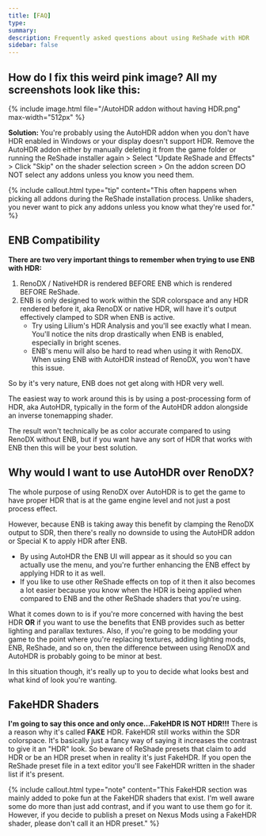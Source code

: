 ```yaml
---
title: [FAQ]
type:
summary:
description: Frequently asked questions about using ReShade with HDR
sidebar: false
---
```


## How do I fix this weird pink image?  All my screenshots look like this: 
{% include image.html file="/AutoHDR addon without having HDR.png" max-width="512px" %}

**Solution:** You're probably using the AutoHDR addon when you don't have HDR enabled in Windows or your display doesn't support HDR.  Remove the AutoHDR addon either by manually deleting it from the game folder or running the ReShade installer again > Select "Update ReShade and Effects" > Click "Skip" on the shader selection screen > On the addon screen DO NOT select any addons unless you know you need them. 

{% include callout.html type="tip" content="This often happens when picking all addons during the ReShade installation process.  Unlike shaders, you never want to pick any addons unless you know what they're used for." %}


## ENB Compatibility

**There are two very important things to remember when trying to use ENB with HDR:**

1. RenoDX / NativeHDR is rendered BEFORE ENB which is rendered BEFORE ReShade.
1. ENB is only designed to work within the SDR colorspace and any HDR rendered before it, aka RenoDX or native HDR, will have it's output effectively clamped to SDR when ENB is active.
	* Try using Lilium's HDR Analysis and you'll see exactly what I mean.  You'll notice the nits drop drastically when ENB is enabled, especially in bright scenes.  
	* ENB's menu will also be hard to read when using it with RenoDX.  When using ENB with AutoHDR instead of RenoDX, you won't have this issue.

So by it's very nature, ENB does not get along with HDR very well.  

The easiest way to work around this is by using a post-processing form of HDR, aka AutoHDR, typically in the form of the AutoHDR addon alongside an inverse tonemapping shader.  

The result won't technically be as color accurate compared to using RenoDX without ENB, but if you want have any sort of HDR that works with ENB then this will be your best solution.  


## Why would I want to use AutoHDR over RenoDX?

The whole purpose of using RenoDX over AutoHDR is to get the game to have proper HDR that is at the game engine level and not just a post process effect.  

However, because ENB is taking away this benefit by clamping the RenoDX output to SDR, then there's really no downside to using the AutoHDR addon or Special K to apply HDR after ENB.
* By using AutoHDR the ENB UI will appear as it should so you can actually use the menu, and you're further enhancing the ENB effect by applying HDR to it as well.  
* If you like to use other ReShade effects on top of it then it also becomes a lot easier because you know when the HDR is being applied when compared to ENB and the other ReShade shaders that you're using.

What it comes down to is if you're more concerned with having the best HDR **OR** if you want to use the benefits that ENB provides such as better lighting and parallax textures.
Also, if you're going to be modding your game to the point where you're replacing textures, adding lighting mods, ENB, ReShade, and so on, then the difference between using RenoDX and AutoHDR is probably going to be minor at best.

In this situation though, it's really up to you to decide what looks best and what kind of look you're wanting.  


## FakeHDR Shaders

**I'm going to say this once and only once...FakeHDR IS NOT HDR!!!**
There is a reason why it's called **FAKE** HDR.  FakeHDR still works within the SDR colorspace.  It's basically just a fancy way of saying it increases the contrast to give it an "HDR" look.
So beware of ReShade presets that claim to add HDR or be an HDR preset when in reality it's just FakeHDR.  If you open the ReShade preset file in a text editor you'll see FakeHDR written in the shader list if it's present.  

{% include callout.html type="note" content="This FakeHDR section was mainly added to poke fun at the FakeHDR shaders that exist.  I'm well aware some do more than just add contrast, and if you want to use them go for it.  However, if you decide to publish a preset on Nexus Mods using a FakeHDR shader, please don't call it an HDR preset." %}